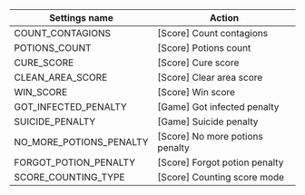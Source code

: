 | Settings name | Action |
|---------------|--------|
| COUNT_CONTAGIONS | [Score] Count contagions |
| POTIONS_COUNT | [Score] Potions count |
| CURE_SCORE | [Score] Cure score |
| CLEAN_AREA_SCORE | [Score] Clear area score |
| WIN_SCORE | [Score] Win score |
| GOT_INFECTED_PENALTY | [Game] Got infected penalty |
| SUICIDE_PENALTY | [Game] Suicide penalty |
| NO_MORE_POTIONS_PENALTY | [Score] No more potions penalty |
| FORGOT_POTION_PENALTY | [Score] Forgot potion penalty |
| SCORE_COUNTING_TYPE | [Score] Counting score mode |
